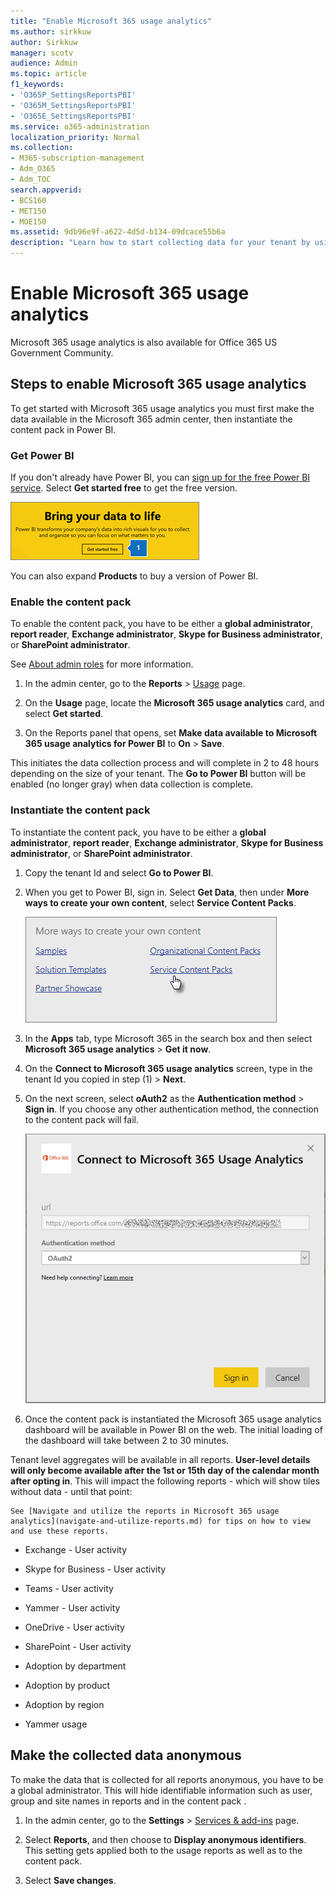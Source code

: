 ```yaml
---
title: "Enable Microsoft 365 usage analytics"
ms.author: sirkkuw
author: Sirkkuw
manager: scotv
audience: Admin
ms.topic: article
f1_keywords:
- 'O365P_SettingsReportsPBI'
- 'O365M_SettingsReportsPBI'
- 'O365E_SettingsReportsPBI'
ms.service: o365-administration
localization_priority: Normal
ms.collection: 
- M365-subscription-management 
- Adm_O365
- Adm_TOC
search.appverid:
- BCS160
- MET150
- MOE150
ms.assetid: 9db96e9f-a622-4d5d-b134-09dcace55b6a
description: "Learn how to start collecting data for your tenant by using the Office 365 content pack in Power BI."
---
```


# Enable Microsoft 365 usage analytics

Microsoft 365 usage analytics is also available for Office 365 US Government Community.
  
## Steps to enable Microsoft 365 usage analytics

To get started with Microsoft 365 usage analytics you must first make the data available in the Microsoft 365 admin center, then instantiate the content pack in Power BI.
  
### Get Power BI

If you don't already have Power BI, you can [sign up for the free Power BI service](https://go.microsoft.com/fwlink/p/?linkid=845347). Select **Get started free** to get the free version. 
  
![Select Get started free to get Power Bi](../media/7916b7ac-c1c8-40c0-b076-9a96ef5e0eb7.png)
  
You can also expand **Products** to buy a version of Power BI. 
  
### Enable the content pack

To enable the content pack, you have to be either a **global administrator**, **report reader**, **Exchange administrator**, **Skype for Business administrator**, or **SharePoint administrator**. 
  
See [About admin roles](../add-users/about-admin-roles.md) for more information. 
  
1. In the admin center, go to the **Reports** \> <a href="https://go.microsoft.com/fwlink/p/?linkid=2074756" target="_blank">Usage</a> page. 
    
2. On the **Usage** page, locate the **Microsoft 365 usage analytics** card, and select **Get started**.
    
3. On the Reports panel that opens, set **Make data available to Microsoft 365 usage analytics for Power BI** to **On** \> **Save**. 
  
This initiates the data collection process and will complete in 2 to 48 hours depending on the size of your tenant. The **Go to Power BI** button will be enabled (no longer gray) when data collection is complete. 
    
### Instantiate the content pack

To instantiate the content pack, you have to be either a **global administrator**, **report reader**, **Exchange administrator**, **Skype for Business administrator**, or **SharePoint administrator**. 
  
1. Copy the tenant Id and select **Go to Power BI**.
    
2. When you get to Power BI, sign in. Select **Get Data**, then under **More ways to create your own content**, select **Service Content Packs**. 
    
    ![Under Content Pack Library, in Services, select Get.](../media/3c73b515-beec-474c-b9fb-2b0a1145f689.png)
  
3. In the **Apps** tab, type Microsoft 365 in the search box and then select **Microsoft 365 usage analytics** \> **Get it now**.
    
4. On the **Connect to Microsoft 365 usage analytics** screen, type in the tenant Id you copied in step (1) \> **Next**.
    
5. On the next screen, select **oAuth2** as the **Authentication method** \> **Sign in**. If you choose any other authentication method, the connection to the content pack will fail.
    
    ![Choose oAuth2 as authentication method](../media/634ff4bd-06db-4633-b9c2-6258b09a1d2e.PNG)
  
6. Once the content pack is instantiated the Microsoft 365 usage analytics dashboard will be available in Power BI on the web. The initial loading of the dashboard will take between 2 to 30 minutes.
  
Tenant level aggregates will be available in all reports. **User-level details will only become available after the 1st or 15th day of the calendar month after opting in**. This will impact the following reports - which will show tiles without data - until that point: 
    
    See [Navigate and utilize the reports in Microsoft 365 usage analytics](navigate-and-utilize-reports.md) for tips on how to view and use these reports. 
    
  - Exchange - User activity
    
  - Skype for Business - User activity
    
  - Teams - User activity
    
  - Yammer - User activity
    
  - OneDrive - User activity
    
  - SharePoint - User activity
    
  - Adoption by department
    
  - Adoption by product
    
  - Adoption by region
    
  - Yammer usage
    
## Make the collected data anonymous

To make the data that is collected for all reports anonymous, you have to be a global administrator. This will hide identifiable information such as user, group and site names in reports and in the content pack .
  
1. In the admin center, go to the **Settings** \> <a href="https://go.microsoft.com/fwlink/p/?linkid=2053743" target="_blank">Services &amp; add-ins</a> page.
    
2. Select **Reports**, and then choose to **Display anonymous identifiers**. This setting gets applied both to the usage reports as well as to the content pack.
  
3. Select **Save changes**.
    

